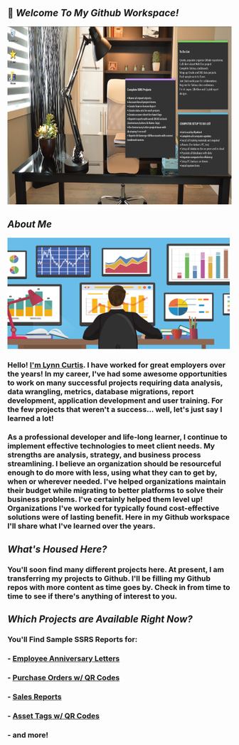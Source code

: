 ## 👋  <em>Welcome To My Github Workspace!</em>
<img src="/assets/images/officework.jpg" width="1000" height="400"/>


## <em>About Me</em>
<img src="/assets/images/Analysis.png" width="500" height="250"/>

### Hello! <a href="https://github.com/curtild">I'm Lynn Curtis</a>. I have worked for great employers over the years! In my career, I've had some awesome opportunities to work on many successful projects requiring data analysis, data wrangling, metrics, database migrations, report development, application development and user training. For the few projects that weren't a success... well, let's just say I learned a lot!


### As a professional developer and life-long learner, I continue to implement effective technologies to meet client needs. My strengths are analysis, strategy, and business process streamlining. I believe an organization should be resourceful enough to do more with less, using what they can to get by, when or wherever needed. I've helped organizations maintain their budget while migrating to better platforms to solve their business problems. I've certainly helped them level up! Organizations I've worked for typically found cost-effective solutions were of lasting benefit. Here in my Github workspace I'll share what I've learned over the years.


## <em>What's Housed Here?</em>
### You'll soon find many different projects here. At present, I am transferring my projects to Github. I'll be filling my Github repos with more content as time goes by. Check in from time to time to see if there's anything of interest to you.


## <em>Which Projects are Available Right Now?</em>

### You'll Find Sample SSRS Reports for:
### - <a href="https://github.com/curtild/SSRS-Projects/tree/master/EmployeeAnniversaries">Employee Anniversary Letters</a>
### - <a href="https://github.com/curtild/SSRS-Projects/tree/master/PurchaseOrders">Purchase Orders w/ QR Codes</a>
### - <a href="https://github.com/curtild/SSRS-Projects/tree/master/Sales">Sales Reports</a>
### - <a href="https://github.com/curtild/SSRS-Projects/tree/master/AssetTags">Asset Tags w/ QR Codes</a>
### - and more!







<!--
**curtild/curtild** is a ✨ _special_ ✨ repository because its `README.md` (this file) appears on your GitHub profile.
<a href="#"><img class="avatar avatar-user" src="https://avatars.githubusercontent.com/u/20559941?s=48&amp;v=4" width="38" height="38" style="border-radius:50%" alt="@curtild"></a> 
Here are some ideas to get you started:

- 🔭 I’m currently working on ...
- 🌱 I’m currently learning ...
- 👯 I’m looking to collaborate on ...
- 🤔 I’m looking for help with ...
- 💬 Ask me about ...
- 📫 How to reach me: ...
- 😄 Pronouns: ...
- ⚡ Fun fact: ...
-->
